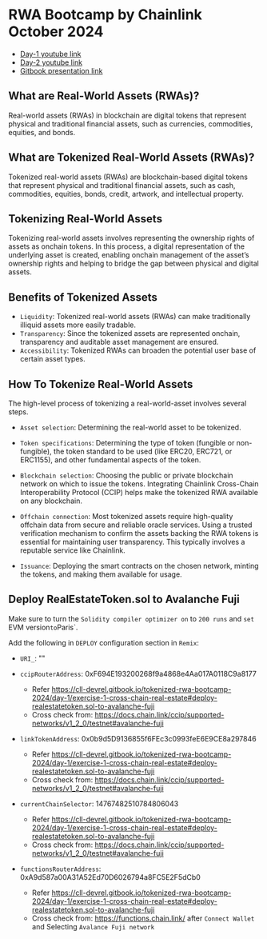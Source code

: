 # RWA Bootcamp by Chainlink October 2024

- [Day-1 youtube link](https://www.youtube.com/watch?v=iXWovCSahE0)
- [Day-2 youtube link](https://www.youtube.com/watch?v=OvfGvtNzEOM)
- [Gitbook presentation link](https://cll-devrel.gitbook.io/tokenized-rwa-bootcamp-2024/)

## What are Real-World Assets (RWAs)?

Real-world assets (RWAs) in blockchain are digital tokens that represent physical and traditional financial assets, such as currencies, commodities, equities, and bonds.

## What are Tokenized Real-World Assets (RWAs)?

Tokenized real-world assets (RWAs) are blockchain-based digital tokens that represent physical and traditional financial assets, such as cash, commodities, equities, bonds, credit, artwork, and intellectual property.

## Tokenizing Real-World Assets

Tokenizing real-world assets involves representing the ownership rights of assets as onchain tokens. In this process, a digital representation of the underlying asset is created, enabling onchain management of the asset’s ownership rights and helping to bridge the gap between physical and digital assets. 

## Benefits of Tokenized Assets

- `Liquidity`: Tokenized real-world assets (RWAs) can make traditionally illiquid assets more easily tradable. 
- `Transparency`: Since the tokenized assets are represented onchain, transparency and auditable asset management are ensured.
- `Accessibility`: Tokenized RWAs can broaden the potential user base of certain asset types.

## How To Tokenize Real-World Assets

The high-level process of tokenizing a real-world-asset involves several steps.

- `Asset selection`: Determining the real-world asset to be tokenized.

- `Token specifications`: Determining the type of token (fungible or non-fungible), the token standard to be used (like ERC20, ERC721, or ERC1155), and other fundamental aspects of the token.

- `Blockchain selection`: Choosing the public or private blockchain network on which to issue the tokens. Integrating Chainlink Cross-Chain Interoperability Protocol (CCIP) helps make the tokenized RWA available on any blockchain.

- `Offchain connection`: Most tokenized assets require high-quality offchain data from secure and reliable oracle services. Using a trusted verification mechanism to confirm the assets backing the RWA tokens is essential for maintaining user transparency. This typically involves a reputable service like Chainlink.

- `Issuance`: Deploying the smart contracts on the chosen network, minting the tokens, and making them available for usage.

## Deploy RealEstateToken.sol to Avalanche Fuji

Make sure to turn the `Solidity compiler optimizer on` to `200 runs` and `set `EVM version` to `Paris`.

Add the following in `DEPLOY` configuration section in `Remix`:

- `URI_`: ""

- `ccipRouterAddress`: 0xF694E193200268f9a4868e4Aa017A0118C9a8177
    - Refer https://cll-devrel.gitbook.io/tokenized-rwa-bootcamp-2024/day-1/exercise-1-cross-chain-real-estate#deploy-realestatetoken.sol-to-avalanche-fuji
    - Cross check from: https://docs.chain.link/ccip/supported-networks/v1_2_0/testnet#avalanche-fuji

- `linkTokenAddress`: 0x0b9d5D9136855f6FEc3c0993feE6E9CE8a297846
    - Refer https://cll-devrel.gitbook.io/tokenized-rwa-bootcamp-2024/day-1/exercise-1-cross-chain-real-estate#deploy-realestatetoken.sol-to-avalanche-fuji
    - Cross check from: https://docs.chain.link/ccip/supported-networks/v1_2_0/testnet#avalanche-fuji

- `currentChainSelector`: 14767482510784806043
    - Refer https://cll-devrel.gitbook.io/tokenized-rwa-bootcamp-2024/day-1/exercise-1-cross-chain-real-estate#deploy-realestatetoken.sol-to-avalanche-fuji
    - Cross check from: https://docs.chain.link/ccip/supported-networks/v1_2_0/testnet#avalanche-fuji

- `functionsRouterAddress`: 0xA9d587a00A31A52Ed70D6026794a8FC5E2F5dCb0
    - Refer https://cll-devrel.gitbook.io/tokenized-rwa-bootcamp-2024/day-1/exercise-1-cross-chain-real-estate#deploy-realestatetoken.sol-to-avalanche-fuji
    - Cross check from: https://functions.chain.link/ after `Connect Wallet` and Selecting `Avalance Fuji network`

